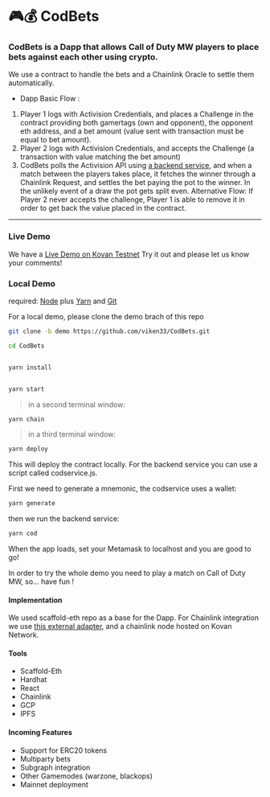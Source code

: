 # 🎮️💰️ CodBets

### CodBets is a Dapp that allows Call of Duty MW players to place bets against each other using crypto.
 We use a contract to handle the bets and a Chainlink Oracle to settle them automatically.
 
- Dapp Basic Flow :
 1) Player 1 logs with Activision Credentials, and places a Challenge in the contract providing both gamertags (own and opponent), the opponent eth address, and a bet amount (value sent with transaction must be equal to bet amount). 
 2) Player 2 logs with Activision Credentials, and accepts the Challenge (a transaction with value matching the bet amount)
 3) CodBets polls the Activision API using [a backend service](https://github.com/viken33/match-collector), and when a match between the players takes place, it fetches the winner through a Chainlink Request, and settles the bet paying the pot to the winner. In the unlikely event of a draw the pot gets split even.
 Alternative Flow: If Player 2 never accepts the challenge, Player 1 is able to remove it in order to get back the value placed in the contract.


---
### Live Demo

We have a [Live Demo on Kovan Testnet](https://ipfs.io/ipfs/QmSNDUpJauzSb9VGs2d2Kzy7De3Ac1mNZ4gSjK4nHWiS4c) 
Try it out and please let us know your comments!


### Local Demo
required: [Node](https://nodejs.org/dist/latest-v12.x/) plus [Yarn](https://classic.yarnpkg.com/en/docs/install/) and [Git](https://git-scm.com/downloads)

For a local demo, please clone the demo brach of this repo

```bash
git clone -b demo https://github.com/viken33/CodBets.git

cd CodBets
```

```bash

yarn install

```

```bash

yarn start

```

> in a second terminal window:

```bash
yarn chain

```

> in a third terminal window:

```bash
yarn deploy

```
This will deploy the contract locally.
For the backend service you can use a script called codservice.js.

First we need to generate a mnemonic, the codservice uses a wallet:

```bash
yarn generate

```
then we run the backend service:

```bash
yarn cod

```
When the app loads, set your Metamask to localhost and you are good to go!

In order to try the whole demo you need to play a match on Call of Duty MW, so... have fun !

#### Implementation 

We used scaffold-eth repo as a base for the Dapp.
For Chainlink integration we use [this external adapter](https://github.com/viken33/CodBets-external-CL-adapter), and a chainlink node hosted on Kovan Network.

#### Tools

- Scaffold-Eth
- Hardhat
- React
- Chainlink
- GCP
- IPFS

#### Incoming Features

- Support for ERC20 tokens
- Multiparty bets
- Subgraph integration
- Other Gamemodes (warzone, blackops)
- Mainnet deployment







